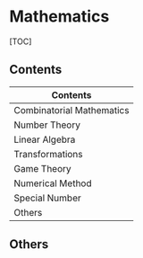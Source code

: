 # Mathematics



[TOC]



## Contents

| Contents                  |
| ------------------------- |
| Combinatorial Mathematics |
| Number Theory             |
| Linear Algebra            |
| Transformations           |
| Game Theory               |
| Numerical Method          |
| Special Number            |
| Others                    |



## Others

